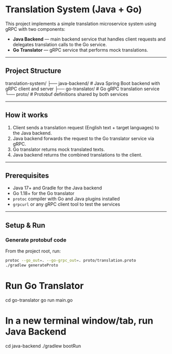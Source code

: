# Translation System (Java + Go)

This project implements a simple translation microservice system using gRPC with two components:

- **Java Backend** — main backend service that handles client requests and delegates translation calls to the Go service.
- **Go Translator** — gRPC service that performs mock translations.

---

## Project Structure

translation-system/
├── java-backend/ # Java Spring Boot backend with gRPC client and server
├── go-translator/ # Go gRPC translation service
└── proto/ # Protobuf definitions shared by both services


---

## How it works

1. Client sends a translation request (English text + target languages) to the Java backend.
2. Java backend forwards the request to the Go translator service via gRPC.
3. Go translator returns mock translated texts.
4. Java backend returns the combined translations to the client.

---

## Prerequisites

- Java 17+ and Gradle for the Java backend
- Go 1.18+ for the Go translator
- `protoc` compiler with Go and Java plugins installed
- `grpcurl` or any gRPC client tool to test the services

---

## Setup & Run

### Generate protobuf code

From the project root, run:

```bash
protoc --go_out=. --go-grpc_out=. proto/translation.proto
./gradlew generateProto
```

# Run Go Translator
cd go-translator
go run main.go

# In a new terminal window/tab, run Java Backend
cd java-backend
./gradlew bootRun
